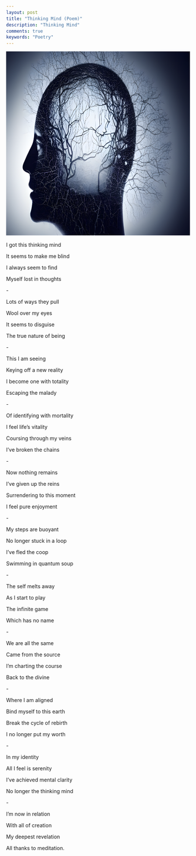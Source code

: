 ```yaml
---
layout: post
title: "Thinking Mind (Poem)"
description: "Thinking Mind"
comments: true
keywords: "Poetry"
---
```

<img src="/assets/images/thinking_mind.png" style="width:5.21875in;height:5.21875in" />

I got this thinking mind

It seems to make me blind

I always seem to find

Myself lost in thoughts

\- 

Lots of ways they pull

Wool over my eyes

It seems to disguise

The true nature of being

\- 

This I am seeing

Keying off a new reality

I become one with totality

Escaping the malady

\- 

Of identifying with mortality

I feel life’s vitality

Coursing through my veins

I’ve broken the chains

\- 

Now nothing remains

I’ve given up the reins

Surrendering to this moment

I feel pure enjoyment

\- 

My steps are buoyant

No longer stuck in a loop

I’ve fled the coop

Swimming in quantum soup 

\- 

The self melts away

As I start to play

The infinite game

Which has no name

\- 

We are all the same

Came from the source

I’m charting the course

Back to the divine

\- 

Where I am aligned

Bind myself to this earth

Break the cycle of rebirth

I no longer put my worth

\- 

In my identity

All I feel is serenity

I’ve achieved mental clarity

No longer the thinking mind

\- 

I’m now in relation

With all of creation

My deepest revelation

All thanks to meditation.